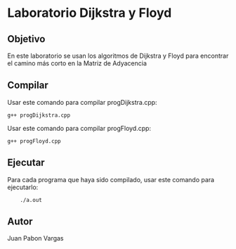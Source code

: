 # Laboratorio Dijkstra y Floyd

## Objetivo

En este laboratorio se usan los algoritmos de Dijkstra y Floyd para encontrar el camino más corto en la Matriz de Adyacencia

## Compilar

Usar este comando para compilar progDijkstra.cpp:

    g++ progDijkstra.cpp

Usar este comando para compilar progFloyd.cpp:

    g++ progFloyd.cpp

## Ejecutar

Para cada programa que haya sido compilado, usar este comando para ejecutarlo:

        ./a.out

## Autor

Juan Pabon Vargas
